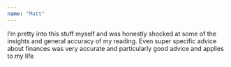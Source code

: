 ```yaml
---
name: "Matt"
---
```


I’m pretty into this stuff myself and was honestly shocked at some of the insights and general accuracy of my reading. Even super specific advice about finances was very accurate and particularly good advice and applies to my life